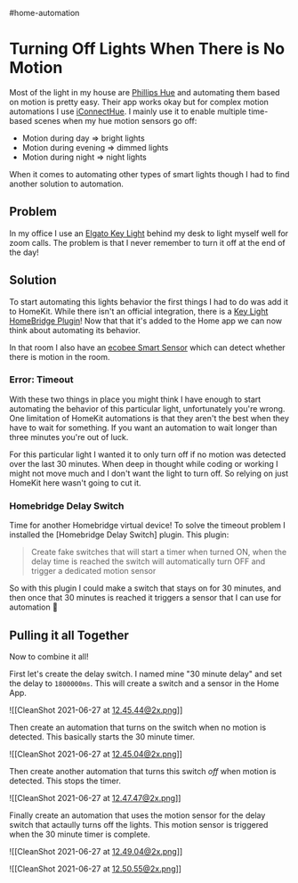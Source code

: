 #home-automation 

# Turning Off Lights When There is No Motion

Most of the light in my house are [Phillips Hue](https://www.philips-hue.com/) and automating them based on motion is pretty easy. Their app works okay but for complex motion automations I use [iConnectHue](https://iconnecthue.com). I mainly use it to enable multiple time-based scenes when my hue motion sensors go off:

- Motion during day => bright lights
- Motion during evening => dimmed lights
- Motion during night => night lights

When it comes to automating other types of smart lights though I had to find another solution to automation.

## Problem

In my office I use an [Elgato Key Light](https://www.elgato.com/en/key-light) behind my desk to light myself well for zoom calls. The problem is that I never remember to turn it off at the end of the day!

## Solution

To start automating this lights behavior the first things I had to do was add it to HomeKit. While there isn't an official integration, there is a [Key Light HomeBridge Plugin](https://github.com/derjayjay/homebridge-keylights#readme)! Now that that it's added to the Home app we can now think about automating its behavior.

In that room I also have an [ecobee Smart Sensor](https://www.ecobee.com/en-us/accessories/smart-temperature-occupancy-sensor/?utm_source=google&utm_medium=cpc&utm_campaign=brandproducts_sg_gg_srch_US_conv_FFMC2021_tstat_ss_ss&utm_term=%2Becobee%20%2Bsensor&gclsrc=aw.ds&?cb=) which can detect whether there is motion in the room. 

### Error: Timeout

With these two things in place you might think I have enough to start automating the behavior of this particular light, unfortunately you're wrong. One limitation of HomeKit automations is that they aren't the best when they have to wait for something. If you want an automation to wait longer than three minutes you're out of luck. 

For this particular light I wanted it to only turn off if no motion was detected over the last 30 minutes. When deep in thought while coding or working I might not move much and I don't want the light to turn off. So relying on just HomeKit here wasn't going to cut it.

### Homebridge Delay Switch

Time for another Homebridge virtual device! To solve the timeout problem I installed the [Homebridge Delay Switch] plugin. This plugin:

>  Create fake switches that will start a timer when turned ON, when the delay time is reached the switch will automatically turn OFF and trigger a dedicated motion sensor

So with this plugin I could make a switch that stays on for 30 minutes, and then once that 30 minutes is reached it triggers a sensor that I can use for automation :tada:

## Pulling it all Together

Now to combine it all!

First let's create the delay switch. I named mine "30 minute delay" and set the delay to `1800000ms`. This will create a switch and a sensor in the Home App.

![[CleanShot 2021-06-27 at 12.45.44@2x.png]]

Then create an automation that turns on the switch when no motion is detected. This basically starts the 30 minute timer.

![[CleanShot 2021-06-27 at 12.45.04@2x.png]]

Then create another automation that turns this switch _off_ when motion is detected. This stops the timer.

![[CleanShot 2021-06-27 at 12.47.47@2x.png]]

Finally create an automation that uses the motion sensor for the delay switch that actaully turns off the lights. This motion sensor is triggered when the 30 minute timer is complete. 

![[CleanShot 2021-06-27 at 12.49.04@2x.png]]

![[CleanShot 2021-06-27 at 12.50.55@2x.png]]